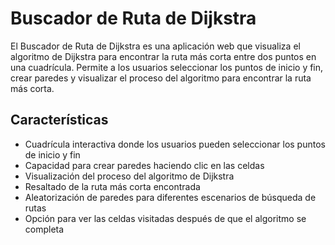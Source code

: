 # Buscador de Ruta de Dijkstra

El Buscador de Ruta de Dijkstra es una aplicación web que visualiza el algoritmo de Dijkstra para encontrar la ruta más corta entre dos puntos en una cuadrícula. Permite a los usuarios seleccionar los puntos de inicio y fin, crear paredes y visualizar el proceso del algoritmo para encontrar la ruta más corta.

## Características

- Cuadrícula interactiva donde los usuarios pueden seleccionar los puntos de inicio y fin
- Capacidad para crear paredes haciendo clic en las celdas
- Visualización del proceso del algoritmo de Dijkstra
- Resaltado de la ruta más corta encontrada
- Aleatorización de paredes para diferentes escenarios de búsqueda de rutas
- Opción para ver las celdas visitadas después de que el algoritmo se completa
